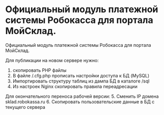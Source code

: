 # Официальный модуль платежной системы Робокасса для портала МойСклад.

Официальный модуль платежной системы Робокасса для портала МойСклад.

Для публикации на новом сервере нужно:
1. скопировать PHP файлы
2. В файле /.cfg.php прописать настройки доступа к БД (MySQL)
3. Импортировать структуру таблиц из дампа БД в каталоге /sql
4. Из настроек Nginx скопировать правила переадресации

Для окончательного переноса рабочей версии:
5. Сменить IP домена sklad.robokassa.ru
6. Скопировать пользовательские данные в БД с текущего сервера
